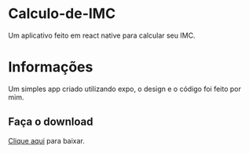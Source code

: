 # Calculo-de-IMC

Um aplicativo feito em react native para calcular seu IMC.

# Informações

Um simples app criado utilizando expo, o design e o código foi feito por mim.

## Faça o download

[Clique aqui](https://expo.io/artifacts/39bf5268-02df-42ba-8fe3-3dd5c9628add) para baixar.
